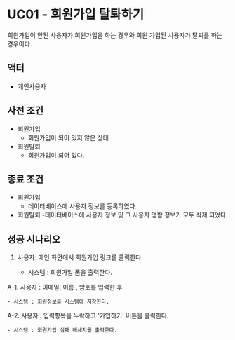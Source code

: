 # UC01 - 회원가입 탈톼하기
회원가입이 안된 사용자가 회원가입을 하는 경우와
회원 가입된 사용자가 탈퇴를 하는 경우이다.



## 액터
- 개인사용자

## 사전 조건
- 회원가입
    - 회원가입이 되어 있지 않은 상태
- 회원탈퇴
    - 회원가입이 되어 있다.
## 종료 조건
- 회원가입
    - 데이터베이스에 사용자 정보를 등록하였다.
- 회원탈퇴
    -데이터베이스에 사용자 정보 및 그 사용자 명함 정보가 모두 삭제 되었다. 
    
## 성공 시나리오

1. 사용자: 메인 화면에서 회원가입 링크를 클릭한다.

	- 시스템 : 회원가입 폼을 출력한다. 
    
A-1. 사용자 : 이메일, 이름 , 암호를 입력한 후  

    - 시스템 : 회원정보를 시스템에 저장한다.

A-2. 사용자 : 입력항목을 누락하고 '가입하기' 버튼을 클릭한다.

	- 시스템 : 회원가입 실패 메세지를 출력한다. 

